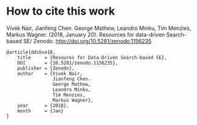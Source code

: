 # How to cite this work

Vivek Nair,
Jianfeng Chen.
George Mathew,
Leandro Minku,
Tim Menzies,
Markus Wagner. (2018, January 20). Resources for data-driven Search-based SE/ Zenodo. http://doi.org/10.5281/zenodo.1156235


```
@article{ddsbse18, 
    title     = {Resoures for Data-Driven Search-based SE},
    DOI       = {10.5281/zenodo.1156235}, 
    publisher = {Zenodo}, 
    author    = {Vivek Nair,
                 Jianfeng Chen.
                 George Mathew,
                 Leandro Minku,
                 Tim Menzies,
                 Markus Wagner}, 
    year      = {2018}, 
    month     = {Jan}
}
```